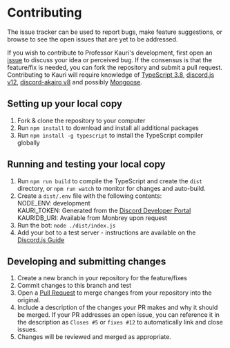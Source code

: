 # Contributing

The issue tracker can be used to report bugs, make feature suggestions, or browse to see the open issues that are yet to be addressed.

If you wish to contribute to Professor Kauri's development, first open an [issue](https://github.com/Monbrey/professor-kauri-v2/issues) to discuss your idea or perceived bug. If the consensus is that the feature/fix is needed, you can fork the repository and submit a pull request.
Contributing to Kauri will require knowledge of [TypeScript 3.8](https://www.typescriptlang.org/), [discord.js v12](https://discord.js.org/#/docs/main/master/general/welcome), [discord-akairo v8](https://discord-akairo.github.io/) and possibly [Mongoose](https://mongoosejs.com/).

## Setting up your local copy

1. Fork & clone the repository to your computer
2. Run `npm install` to download and install all additional packages
3. Run `npm install -g typescript` to install the TypeScript compiler globally

## Running and testing your local copy

1. Run `npm run build` to compile the TypeScript and create the `dist` directory, or `npm run watch` to monitor for changes and auto-build.
2. Create a `dist/.env` file with the following contents:\
NODE_ENV: development\
KAURI_TOKEN: Generated from the [Discord Developer Portal](https://discordapp.com/developers/applications/)\
KAURIDB_URI: Available from Monbrey upon request
3. Run the bot: `node ./dist/index.js`
4. Add your bot to a test server - instructions are available on the [Discord.js Guide](https://discordjs.guide/preparations/adding-your-bot-to-servers.html)

## Developing and submitting changes

1. Create a new branch in your repository for the feature/fixes
2. Commit changes to this branch and test
3. Open a [Pull Request](https://github.com/Monbrey/professor-kauri-v2/compare) to merge changes from your repository into the original.
4. Include a description of the changes your PR makes and why it should be merged. If your PR addresses an open issue, you can reference it in the description as `Closes #5` or `fixes #12` to automatically link and close issues.
5. Changes will be reviewed and merged as appropriate.
